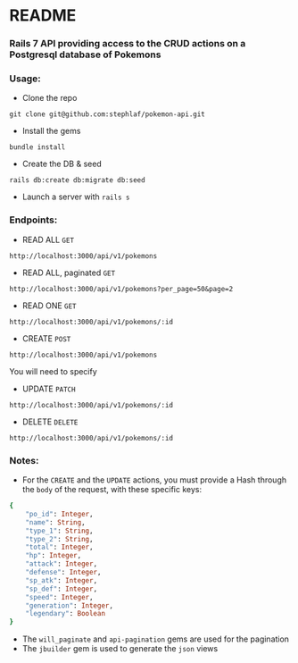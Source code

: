 # README

### Rails 7 API providing access to the CRUD actions on a Postgresql database of Pokemons

### Usage:
- Clone the repo
```
git clone git@github.com:stephlaf/pokemon-api.git
```
- Install the gems
```
bundle install
```
- Create the DB & seed
```
rails db:create db:migrate db:seed
```
- Launch a server with `rails s`

### Endpoints:
- READ ALL `GET`
```
http://localhost:3000/api/v1/pokemons
```
- READ ALL, paginated `GET`
```
http://localhost:3000/api/v1/pokemons?per_page=50&page=2
```
- READ ONE `GET`
```
http://localhost:3000/api/v1/pokemons/:id
```
- CREATE `POST`
```
http://localhost:3000/api/v1/pokemons
```

You will need to specify
- UPDATE `PATCH`
```
http://localhost:3000/api/v1/pokemons/:id
```
- DELETE `DELETE`
```
http://localhost:3000/api/v1/pokemons/:id
```

### Notes:
- For the `CREATE` and the `UPDATE` actions, you must provide a Hash through the `body` of the request, with these specific keys:
```ruby
{
	"po_id": Integer,
	"name": String,
	"type_1": String,
	"type_2": String,
	"total": Integer,
	"hp": Integer,
	"attack": Integer,
	"defense": Integer,
	"sp_atk": Integer,
	"sp_def": Integer,
	"speed": Integer,
	"generation": Integer,
	"legendary": Boolean
}
```
- The `will_paginate` and `api-pagination` gems are used for the pagination
- The `jbuilder` gem is used to generate the `json` views
